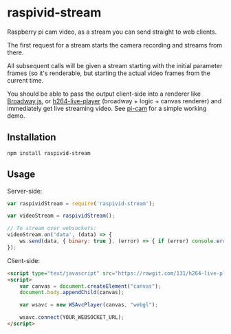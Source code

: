 # raspivid-stream
Raspberry pi cam video, as a stream you can send straight to web clients.

The first request for a stream starts the camera recording and streams from there.

All subsequent calls will be given a stream starting with the initial parameter frames (so
it's renderable, but starting the actual video frames from the current time.

You should be able to pass the output client-side into a renderer like [Broadway.js](https://github.com/mbebenita/Broadway),
or [h264-live-player](https://www.npmjs.com/package/h264-live-player) (broadway + logic + canvas renderer)
and immediately get live streaming video. See [pi-cam](https://github.com/pimterry/pi-cam) for a simple working demo.

## Installation

```
npm install raspivid-stream
```

## Usage

Server-side:

```js
var raspividStream = require('raspivid-stream');

var videoStream = raspividStream();

// To stream over websockets:
videoStream.on('data', (data) => {
    ws.send(data, { binary: true }, (error) => { if (error) console.error(error); });
});
```

Client-side:

```html
<script type="text/javascript" src="https://rawgit.com/131/h264-live-player/master/vendor/dist/http-live-player.js"></script>
<script>
    var canvas = document.createElement("canvas");
    document.body.appendChild(canvas);

    var wsavc = new WSAvcPlayer(canvas, "webgl");

    wsavc.connect(YOUR_WEBSOCKET_URL);
</script>
```
